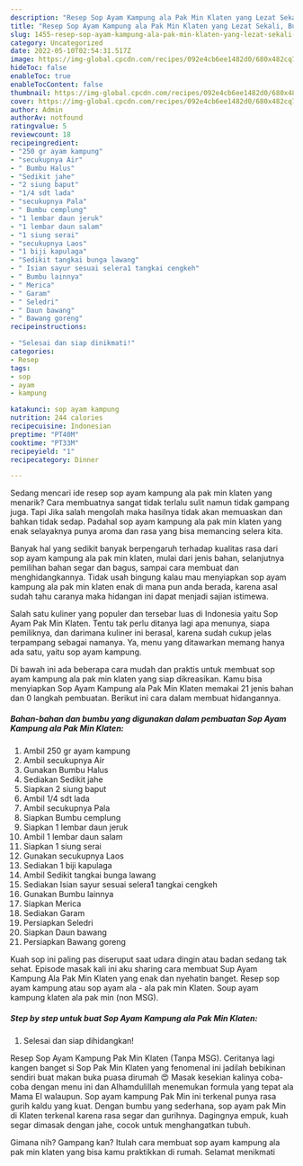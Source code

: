 ```yaml
---
description: "Resep Sop Ayam Kampung ala Pak Min Klaten yang Lezat Sekali, Buat Buka Puasa Enak Banget"
title: "Resep Sop Ayam Kampung ala Pak Min Klaten yang Lezat Sekali, Buat Buka Puasa Enak Banget"
slug: 1455-resep-sop-ayam-kampung-ala-pak-min-klaten-yang-lezat-sekali-buat-buka-puasa-enak-banget
category: Uncategorized
date: 2022-05-10T02:54:31.517Z
image: https://img-global.cpcdn.com/recipes/092e4cb6ee1482d0/680x482cq70/sop-ayam-kampung-ala-pak-min-klaten-foto-resep-utama.jpg
hideToc: false
enableToc: true
enableTocContent: false
thumbnail: https://img-global.cpcdn.com/recipes/092e4cb6ee1482d0/680x482cq70/sop-ayam-kampung-ala-pak-min-klaten-foto-resep-utama.jpg
cover: https://img-global.cpcdn.com/recipes/092e4cb6ee1482d0/680x482cq70/sop-ayam-kampung-ala-pak-min-klaten-foto-resep-utama.jpg
author: Admin
authorAv: notfound
ratingvalue: 5
reviewcount: 18
recipeingredient:
- "250 gr ayam kampung"
- "secukupnya Air"
- " Bumbu Halus"
- "Sedikit jahe"
- "2 siung baput"
- "1/4 sdt lada"
- "secukupnya Pala"
- " Bumbu cemplung"
- "1 lembar daun jeruk"
- "1 lembar daun salam"
- "1 siung serai"
- "secukupnya Laos"
- "1 biji kapulaga"
- "Sedikit tangkai bunga lawang"
- " Isian sayur sesuai selera1 tangkai cengkeh"
- " Bumbu lainnya"
- " Merica"
- " Garam"
- " Seledri"
- " Daun bawang"
- " Bawang goreng"
recipeinstructions:

- "Selesai dan siap dinikmati!"
categories:
- Resep
tags:
- sop
- ayam
- kampung

katakunci: sop ayam kampung 
nutrition: 244 calories
recipecuisine: Indonesian
preptime: "PT40M"
cooktime: "PT33M"
recipeyield: "1"
recipecategory: Dinner

---
```



Sedang mencari ide resep sop ayam kampung ala pak min klaten yang menarik? Cara membuatnya sangat tidak terlalu sulit namun tidak gampang juga. Tapi Jika salah mengolah maka hasilnya tidak akan memuaskan dan bahkan tidak sedap. Padahal sop ayam kampung ala pak min klaten yang enak selayaknya punya aroma dan rasa yang bisa memancing selera kita.


Banyak hal yang sedikit banyak berpengaruh terhadap kualitas rasa dari sop ayam kampung ala pak min klaten, mulai dari jenis bahan, selanjutnya pemilihan bahan segar dan bagus, sampai cara membuat dan menghidangkannya. Tidak usah bingung kalau mau menyiapkan sop ayam kampung ala pak min klaten enak di mana pun anda berada, karena asal sudah tahu caranya maka hidangan ini dapat menjadi sajian istimewa.

Salah satu kuliner yang populer dan tersebar luas di Indonesia yaitu Sop Ayam Pak Min Klaten. Tentu tak perlu ditanya lagi apa menunya, siapa pemiliknya, dan darimana kuliner ini berasal, karena sudah cukup jelas terpampang sebagai namanya. Ya, menu yang ditawarkan memang hanya ada satu, yaitu sop ayam kampung.


Di bawah ini ada beberapa cara mudah dan praktis untuk membuat sop ayam kampung ala pak min klaten yang siap dikreasikan. Kamu bisa menyiapkan Sop Ayam Kampung ala Pak Min Klaten memakai 21 jenis bahan dan 0 langkah pembuatan. Berikut ini cara dalam membuat hidangannya.

<!--inarticleads1-->

##### Bahan-bahan dan bumbu yang digunakan dalam pembuatan Sop Ayam Kampung ala Pak Min Klaten:

1. Ambil 250 gr ayam kampung
1. Ambil secukupnya Air
1. Gunakan  Bumbu Halus
1. Sediakan Sedikit jahe
1. Siapkan 2 siung baput
1. Ambil 1/4 sdt lada
1. Ambil secukupnya Pala
1. Siapkan  Bumbu cemplung
1. Siapkan 1 lembar daun jeruk
1. Ambil 1 lembar daun salam
1. Siapkan 1 siung serai
1. Gunakan secukupnya Laos
1. Sediakan 1 biji kapulaga
1. Ambil Sedikit tangkai bunga lawang
1. Sediakan  Isian sayur sesuai selera1 tangkai cengkeh
1. Gunakan  Bumbu lainnya
1. Siapkan  Merica
1. Sediakan  Garam
1. Persiapkan  Seledri
1. Siapkan  Daun bawang
1. Persiapkan  Bawang goreng


Kuah sop ini paling pas diseruput saat udara dingin atau badan sedang tak sehat. Episode masak kali ini aku sharing cara membuat Sup Ayam Kampung Ala Pak Min Klaten yang enak dan nyehatin banget. Resep sop ayam kampung atau sop ayam ala - ala pak min Klaten. Soup ayam kampung klaten ala pak min (non MSG). 

<!--inarticleads2-->

##### Step by step untuk buat Sop Ayam Kampung ala Pak Min Klaten:


1. Selesai dan siap dihidangkan!

Resep Sop Ayam Kampung Pak Min Klaten (Tanpa MSG). Ceritanya lagi kangen banget si Sop Pak Min Klaten yang fenomenal ini jadilah bebikinan sendiri buat makan buka puasa dirumah 😍 Masak kesekian kalinya coba-coba dengan menu ini dan Alhamdulillah menemukan formula yang tepat ala Mama El walaupun. Sop ayam kampung Pak Min ini terkenal punya rasa gurih kaldu yang kuat. Dengan bumbu yang sederhana, sop ayam pak Min di Klaten terkenal karena rasa segar dan gurihnya. Dagingnya empuk, kuah segar dimasak dengan jahe, cocok untuk menghangatkan tubuh. 

Gimana nih? Gampang kan? Itulah cara membuat sop ayam kampung ala pak min klaten yang bisa kamu praktikkan di rumah. Selamat menikmati
